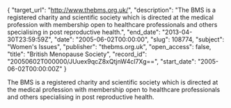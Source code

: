 {
  "target_url": "http://www.thebms.org.uk/", 
  "description": "The BMS is a registered charity and scientific society which is directed at the medical profession with membership open to healthcare professionals and others specialising in post reproductive health.", 
  "end_date": "2013-04-30T23:59:59Z", 
  "date": "2005-06-02T00:00:00", 
  "slug": 108774, 
  "subject": "Women's Issues", 
  "publisher": "thebms.org.uk", 
  "open_access": false, 
  "title": "British Menopause Society", 
  "record_id": "20050602T000000/JUuex9qcZ8xQtjnW4cl7Xg==", 
  "start_date": "2005-06-02T00:00:00Z"
}

The BMS is a registered charity and scientific society which is directed at the medical profession with membership open to healthcare professionals and others specialising in post reproductive health.